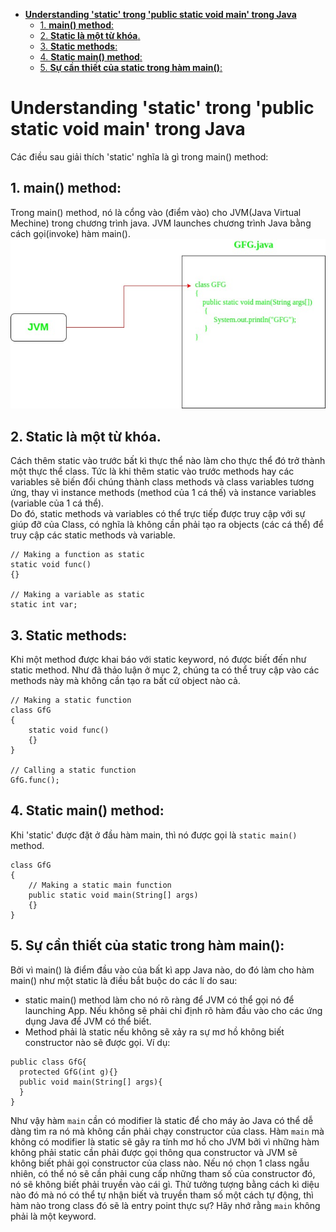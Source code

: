 - [**Understanding 'static' trong 'public static void main' trong Java**](#understanding-static-trong-public-static-void-main-trong-java)
  - [1. **main() method**:](#1-main-method)
  - [2. **Static là một từ khóa**.](#2-static-là-một-từ-khóa)
  - [3. **Static methods**:](#3-static-methods)
  - [4. **Static main() method**:](#4-static-main-method)
  - [5. **Sự cần thiết của static trong hàm main()**:](#5-sự-cần-thiết-của-static-trong-hàm-main)

# Understanding 'static' trong 'public static void main' trong Java

Các điều sau giải thích 'static' nghĩa là gì trong main() method:

## 1. **main() method**:
 Trong main() method, nó là cổng vào (điểm vào) cho JVM(Java Virtual Mechine) trong chương trình java. JVM launches chương trình Java bằng cách gọi(invoke) hàm main().
![](img/JVM_invokes_main_method_java.jpg)

## 2. **Static là một từ khóa**.
 Cách thêm static vào trước bất kì thực thể nào làm cho thực thể đó trở thành một thực thể class. Tức là khi thêm static vào trước methods hay các variables sẽ biến đổi chúng thành class methods và class variables tương ứng, thay vì instance methods (method của 1 cá thế) và instance variables (variable của 1 cá thể).     
Do đó, static methods và variables có thể trực tiếp được truy cập với sự giúp đỡ của Class, có nghĩa là không cần phải tạo ra objects (các cá thể) để truy cập các static methods và variable.

```
// Making a function as static
static void func()
{}

// Making a variable as static
static int var;
```
## 3. **Static methods**: 
Khi một method được khai báo với static keyword, nó được biết đến như static method. Như đã thảo luận ở mục 2, chúng ta có thể truy cập vào các methods này mà không cần tạo ra bất cứ object nào cả.
```
// Making a static function
class GfG
{
    static void func()
    {}
}

// Calling a static function
GfG.func();
```
## 4. **Static main() method**: 
Khi 'static' được đặt ở đầu hàm main, thì nó được gọi là `static main()` method.
```
class GfG
{
    // Making a static main function
    public static void main(String[] args)
    {}
}
```
## 5. **Sự cần thiết của static trong hàm main()**: 
Bởi vì main() là điểm đầu vào của bất kì app Java nào, do đó làm cho hàm main() như một static là điều bắt buộc do các lí do sau:

* static main() method làm cho nó rõ ràng để JVM có thể gọi nó để launching App. Nếu không sẽ phải chỉ định rõ hàm đầu vào cho các ứng dụng Java để JVM có thể biết.
* Method phải là static nếu không sẽ xảy ra sự mơ hồ không biết constructor nào sẽ được gọi. Ví dụ:

```
public class GfG{
  protected GfG(int g){}
  public void main(String[] args){
  }
}
```

Như vậy hàm `main` cần có modifier là static để cho máy ảo Java có thể dễ dàng tìm ra nó mà không cần phải chạy constructor của class. Hàm `main` mà không có modifier là static sẽ gây ra tính mơ hồ cho JVM bởi vì những hàm không phải static cần phải được gọi thông qua constructor và JVM sẽ không biết phải gọi constructor của class nào. Nếu nó chọn 1 class ngẫu nhiên, có thể nó sẽ cần phải cung cấp những tham số của constructor đó, nó sẽ không biết phải truyền vào cái gì. Thử tưởng tượng bằng cách kì diệu nào đó mà nó có thể tự nhận biết và truyền tham số một cách tự động, thì hàm nào trong class đó sẽ là entry point thực sự? Hãy nhớ rằng `main` không phải là một keyword.




